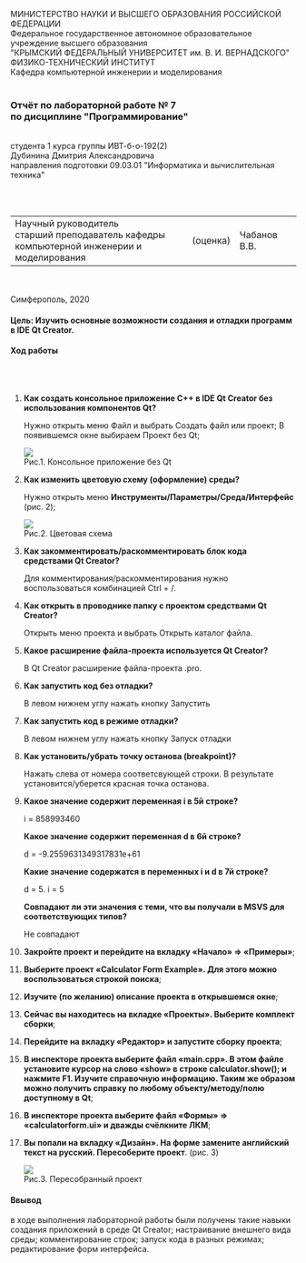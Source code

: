 МИНИСТЕРСТВО НАУКИ  И ВЫСШЕГО ОБРАЗОВАНИЯ РОССИЙСКОЙ ФЕДЕРАЦИИ  
Федеральное государственное автономное образовательное учреждение высшего образования  
"КРЫМСКИЙ ФЕДЕРАЛЬНЫЙ УНИВЕРСИТЕТ им. В. И. ВЕРНАДСКОГО"  
ФИЗИКО-ТЕХНИЧЕСКИЙ ИНСТИТУТ  
Кафедра компьютерной инженерии и моделирования
<br/><br/>
### Отчёт по лабораторной работе № 7<br/> по дисциплине "Программирование"
<br/>
​
студента 1 курса группы ИВТ-б-о-192(2)  
<br/>Дубинина Дмитрия Александровича  
<br/>направления подготовки 09.03.01 "Информатика и вычислительная техника" 

<br/><br/>
<table>
<tr><td>Научный руководитель<br/> старший преподаватель кафедры<br/> компьютерной инженерии и моделирования</td>
<td>(оценка)</td>
<td>Чабанов В.В.</td>
</tr>
</table>
<br/><br/>
​
Симферополь, 2020

#### Цель: Изучить основные возможности создания и отладки программ в IDE Qt Creator.
#### Ход работы
<br/><br/>


1. **Как создать консольное приложение С++ в IDE Qt Creator без использования компонентов Qt?**

    Нужно открыть меню Файл и выбрать Создать файл или проект;
    В появившемся окне выбираем Проект без Qt; 
    
    ![](Рис/1.png)   
    Рис.1. Консольное приложение без Qt

2. **Как изменить цветовую схему (оформление) среды?**

     Нужно открыть меню **Инструменты/Параметры/Среда/Интерфейс** (рис. 2);
        
    ![](Рис/2.png)   
    Рис.2. Цветовая схема
    
3. **Как закомментировать/раскомментировать блок кода средствами Qt Creator?**
    
     Для комментирования/раскомментирования нужно воспользоваться комбинацией Ctrl + /.

4. **Как открыть в проводнике папку с проектом средствами Qt Creator?**
    
     Открыть меню проекта и выбрать Открыть каталог файла.
   
5. **Какое расширение файла-проекта используется Qt Creator?**
    
     В Qt Creator расширение файла-проекта .pro.
    
6. **Как запустить код без отладки?**

    В левом нижнем углу нажать кнопку Запустить
    
7. **Как запустить код в режиме отладки?**

    В левом нижнем углу нажать кнопку Запуск отладки
    
8. **Как установить/убрать точку останова (breakpoint)?**

    Нажать слева от номера соответсвующей строки. В результате установится/уберется красная точка останова.

9.  **Какое значение содержит переменная i в 5й строке?**
    
      i = 858993460
        
    **Какое значение содержит переменная d в 6й строке?**
    
     d = -9.2559631349317831e+61
        
    **Какие значение содержатся в переменных i и  d в 7й строке?**
    
      d = 5. i = 5
        
    **Совпадают ли эти значения с теми, что вы получали в MSVS для соответствующих типов?**
    
      Не совпадают

10. **Закройте проект и перейдите на вкладку «Начало» => «Примеры»**;
11. **Выберите проект «Calculator Form Example». Для этого можно воспользоваться строкой поиска**;
12. **Изучите (по желанию) описание проекта в открывшемся окне**;
13. **Сейчас вы находитесь на вкладке «Проекты». Выберите комплект сборки**;
14. **Перейдите на вкладку «Редактор» и запустите сборку проекта**;
15. **В инспекторе проекта выберите файл «main.cpp». В этом файле установите курсор на слово «show» в строке calculator.show(); и нажмите F1. Изучите справочную информацию. Таким же образом можно получить справку по любому объекту/методу/полю доступному в Qt**;
16. **В инспекторе проекта выберите файл «Формы» => «calculatorform.ui» и дважды счёлкните ЛКМ**;
17. **Вы попали на вкладку «Дизайн». На форме замените английский текст на русский. Пересоберите проект**. (рис. 3)
    
    ![](Рис/3.png)<br/>
    Рис.3. Пересобранный проект

#### Ввывод

в ходе выполнения лабораторной работы были получены такие навыки
 создания приложений в среде Qt Creator;
 настраивание внешнего вида среды;
 комментирование строк;
 запуск кода в разных режимах;
 редактирование форм интерфейса.
